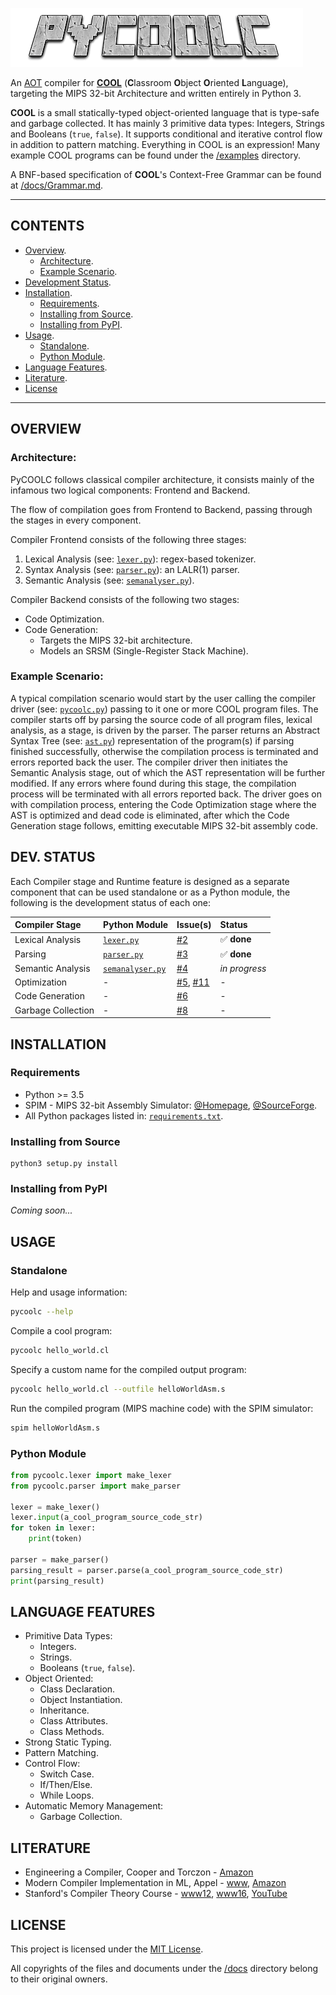![PyCOOLC](misc/pycoolc_logo.png)

An [AOT](https://en.wikipedia.org/wiki/Ahead-of-time_compilation) compiler for **[COOL](https://en.wikipedia.org/wiki/Cool_(programming_language))** (**C**lassroom **O**bject **O**riented **L**anguage), targeting the MIPS 32-bit Architecture and written entirely in Python 3.

**COOL** is a small statically-typed object-oriented language that is type-safe and garbage collected. It has mainly 3 primitive data types: Integers, Strings and Booleans (`true`, `false`). It supports conditional and iterative control flow in addition to pattern matching. Everything in COOL is an expression! Many example COOL programs can be found under the [/examples](/examples/README.md) directory.

A BNF-based specification of **COOL**'s Context-Free Grammar can be found at [/docs/Grammar.md](/docs/Grammar.md).


------------------------------

## CONTENTS

  * [Overview](#overview).
    + [Architecture](#architecture).
    + [Example Scenario](#example-scenario).
  * [Development Status](#dev-status).
  * [Installation](#installation).
    + [Requirements](#requirements).
    + [Installing from Source](#installing-from-source).
    + [Installing from PyPI](#installing-from-pypi).
  * [Usage](#usage).
    + [Standalone](#standalone).
    + [Python Module](#python-module).
  * [Language Features](#language-features).
  * [Literature](#literature).
  * [License](#license)

------------------------------


## OVERVIEW

### Architecture:

PyCOOLC follows classical compiler architecture, it consists mainly of the infamous two logical components: Frontend and Backend.

The flow of compilation goes from Frontend to Backend, passing through the stages in every component.

Compiler Frontend consists of the following three stages:
 
  1. Lexical Analysis (see: [`lexer.py`](/pycoolc/lexer.py)): regex-based tokenizer.
  2. Syntax Analysis (see: [`parser.py`](/pycoolc/parser.py)): an LALR(1) parser.
  3. Semantic Analysis (see: [`semanalyser.py`](/pycoolc/semanalyser.py)).

Compiler Backend consists of the following two stages:

  * Code Optimization.
  * Code Generation:
    + Targets the MIPS 32-bit architecture.
    + Models an SRSM (Single-Register Stack Machine).

### Example Scenario:

A typical compilation scenario would start by the user calling the compiler driver (see: [`pycoolc.py`](/pycoolc/pycoolc.py)) passing to it one or more COOL program files. The compiler starts off by parsing the source code of all program files, lexical analysis, as a stage, is driven by the parser. The parser returns an Abstract Syntax Tree (see: [`ast.py`](/pycoolc/ast.py)) representation of the program(s) if parsing finished successfully, otherwise the compilation process is terminated and errors reported back the user. The compiler driver then initiates the Semantic Analysis stage, out of which the AST representation will be further modified. If any errors where found during this stage, the compilation process will be terminated with all errors reported back. The driver goes on with compilation process, entering the Code Optimization stage where the AST is optimized and dead code is eliminated, after which the Code Generation stage follows, emitting executable MIPS 32-bit assembly code.


## DEV. STATUS

Each Compiler stage and Runtime feature is designed as a separate component that can be used standalone or as a Python module, the following is the development status of each one:

| Compiler Stage     | Python Module                         | Issue(s)                                                | Status                      |
|:-------------------|:--------------------------------------|:--------------------------------------------------------|:----------------------------|
| Lexical Analysis   | [`lexer.py`](/pycoolc/lexer.py)       | [#2](https://git.io/vr1gx)                              | :white_check_mark: **done** |
| Parsing            | [`parser.py`](/pycoolc/parser.py)     | [#3](https://git.io/vr12k)                              | :white_check_mark: **done** |
| Semantic Analysis  | [`semanalyser.py`](/pycoolc/semanalyser.py) | [#4](https://git.io/vr12O)                        | *in progress*               |
| Optimization       | -                                     | [#5](https://git.io/vr1Vd), [#11](https://git.io/vKHuH) | -                           | 
| Code Generation    | -                                     | [#6](https://git.io/vr1VA)                              | -                           |
| Garbage Collection | -                                     | [#8](https://git.io/vof6z)                              | -                           |


## INSTALLATION

### Requirements

 * Python >= 3.5
 * SPIM - MIPS 32-bit Assembly Simulator: [@Homepage](http://spimsimulator.sourceforge.net), [@SourceForge](https://sourceforge.net/projects/spimsimulator/files/).
 * All Python packages listed in: [`requirements.txt`](requirements.txt).

### Installing from Source

```
python3 setup.py install
```

### Installing from PyPI

_Coming soon..._


## USAGE

### Standalone

Help and usage information:

```bash
pycoolc --help
```

Compile a cool program:

```bash
pycoolc hello_world.cl
```

Specify a custom name for the compiled output program:

```bash
pycoolc hello_world.cl --outfile helloWorldAsm.s
```

Run the compiled program (MIPS machine code) with the SPIM simulator:

```bash
spim helloWorldAsm.s
```


### Python Module

```python
from pycoolc.lexer import make_lexer
from pycoolc.parser import make_parser

lexer = make_lexer()
lexer.input(a_cool_program_source_code_str)
for token in lexer:
    print(token)
    
parser = make_parser()
parsing_result = parser.parse(a_cool_program_source_code_str)
print(parsing_result)
```


## LANGUAGE FEATURES

  * Primitive Data Types:
    + Integers.
    + Strings.
    + Booleans (`true`, `false`).
  * Object Oriented:
    + Class Declaration.
    + Object Instantiation.
    + Inheritance.
    + Class Attributes.
    + Class Methods.
  * Strong Static Typing.
  * Pattern Matching.
  * Control Flow:
    + Switch Case.
    + If/Then/Else.
    + While Loops.
  * Automatic Memory Management:
    + Garbage Collection.


## LITERATURE

  * Engineering a Compiler, Cooper and Torczon - [Amazon](https://www.amazon.com/dp/012088478X)
  * Modern Compiler Implementation in ML, Appel - [www](https://www.cs.princeton.edu/~appel/modern/ml/), [Amazon](https://www.amazon.com/dp/0521607647)
  * Stanford's Compiler Theory Course - [www12](https://web.stanford.edu/class/archive/cs/cs143/cs143.1128/), [www16](http://web.stanford.edu/class/cs143/), [YouTube](https://www.youtube.com/playlist?list=PLDcmCgguL9rxPoVn2ykUFc8TOpLyDU5gx)


## LICENSE

This project is licensed under the [MIT License](LICENSE).

All copyrights of the files and documents under the [/docs](/docs) directory belong to their original owners.

